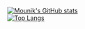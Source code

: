 [![Mounik's GitHub stats](https://github-readme-stats.vercel.app/api?username=Mounik&theme=radical)](https://github.com/anuraghazra/github-readme-stats)\
[![Top Langs](https://github-readme-stats.vercel.app/api/top-langs/?username=Mounik&layout=compact)](https://github.com/anuraghazra/github-readme-stats)
